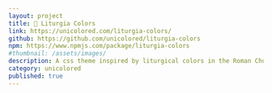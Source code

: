 ```yaml
---
layout: project
title: 🎨 Liturgia Colors
link: https://unicolored.com/liturgia-colors/
github: https://github.com/unicolored/liturgia-colors
npm: https://www.npmjs.com/package/liturgia-colors
#thumbnail: /assets/images/
description: A css theme inspired by liturgical colors in the Roman Church.
category: unicolored
published: true
---
```


